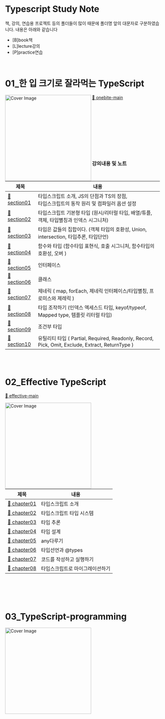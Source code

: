 # Typescript Study Note
책, 강의, 연습용 프로젝트 등의 폴더들이 많이 때문에 폴더명 앞의 대문자로 구분하였습니다. 내용은 아래와 같습니다 
- [B]book책
- [L]lecture강의
- [P]practice연습


<br>

# 01_한 입 크기로 잘라먹는 TypeScript
[:memo: onebite-main][ onebite-main ] 
<img src="https://github.com/thdud2262/study-typescript/assets/85012454/6b5f734e-bbf6-4892-b0ce-18e5c9e50ef4" width="280" title="Cover Image" align="left">
<br><br><br><br><br><br><br><br><br>
<br><br>

### 강의내용 및 노트

| 제목                          | 내용                                                                                            |
| ----------------------------- | ----------------------------------------------------------------------------------------------- |
| [:memo: section01][section01] | 타입스크립트 소개, JS의 단점과 TS의 장점, <br>타입스크립트의 동작 원리 및 컴파일러 옵션 설정    |
| [:memo: section02][section02] | 타입스크립트 기본형 타입 (원시/리터럴 타입, 배열/튜플, 객체, 타입별칭과 인덱스 시그니처)        |
| [:memo: section03][section03] | 타입은 값들의 집합이다. (객체 타입의 호환성, Union, intersection, 타입추론, 타입단언)           |
| [:memo: section04][section04] | 함수와 타입 (함수타입 표현식, 호출 시그니처, 함수타입의 호환성, 오버 )                          |
| [:memo: section05][section05] | 인터페이스                                                                                      |
| [:memo: section06][section06] | 클래스                                                                                          |
| [:memo: section07][section07] | 제네릭 ( map, forEach, 제네릭 인터페이스/타입별칭, 프로미스와 제레릭 )                          |
| [:memo: section08][section08] | 타입 조작하기 (인덱스 엑세스드 타입, keyof/typeof, Mapped type, 템플릿 리터럴 타입)             |
| [:memo: section09][section09] | 조건부 타입                                                                                     |
| [:memo: section10][section10] | 유틸리티 타입 ( Partial, Required, Readonly, Record, Pick, Omit, Exclude, Extract, ReturnType ) |

<br>
<br>

# 02_Effective TypeScript 
[:memo: effective-main][ effective-main ]  

<img src="https://github.com/thdud2262/study-typescript/assets/85012454/531b6998-533b-45b2-a52a-50881c6b4ed8" width="280" title="Cover Image" align="left">

| 제목                          | 내용                                                             |
| ----------------------------- | ---------------------------------------------------------------- |
| [:memo: chapter01][chapter01] | 타입스크립트 소개                                                 |                       
| [:memo: chapter02][chapter02] | 타입스크립트 타입 시스템                                           |
| [:memo: chapter03][chapter03] | 타입 추론                                                        |
| [:memo: chapter04][chapter04] | 타입 설계                                                        |
| [:memo: chapter05][chapter05] | any다루기                                                        |
| [:memo: chapter06][chapter06] | 타입선언과 @types                                                 |
| [:memo: chapter07][chapter07] | 코드를 작성하고 실행하기                                           |
| [:memo: chapter08][chapter08] | 타입스크립트로 마이그레이션하기                                     |
<br>
<br>
<br>
<br>

# 03_TypeScript-programming 
<img src="./__image/typescript-programming.png" width="280" title="Cover Image" align="left">


<!-- 한입 TypeScript -->
[onebite-main]: /L-onebite-TypeScript
[section01]: /L-onebite-TypeScript/section01
[section02]: /L-onebite-TypeScript/section02
[section03]: /L-onebite-TypeScript/section03
[section04]: /L-onebite-TypeScript/section04
[section05]: /L-onebite-TypeScript/section05
[section06]: /L-onebite-TypeScript/section06
[section07]: /L-onebite-TypeScript/section07
[section08]: /L-onebite-TypeScript/section08
[section09]: /L-onebite-TypeScript/section09
[section10]: /L-onebite-TypeScript/section10

<!-- Effective TypeScript -->
[effective-main]: /B-Effective-TypeScript
[chapter01]: /B-Effective-TypeScript/CH01-TypeScript-intro
[chapter02]: /B-Effective-TypeScript/CH02-Type-System
[chapter03]: /B-Effective-TypeScript/CH03_Type-inference
[chapter04]: /B-Effective-TypeScript/CH04-Type-Design
[chapter05]: /B-Effective-TypeScript/CH05-any
[chapter06]: /B-Effective-TypeScript/CH06-Type-Declarations
[chapter07]: /B-Effective-TypeScript/CH07-Code-Write-Run
[chapter08]: /B-Effective-TypeScript/CH08-Migrate

<!-- TypeScript Programming -->
[programming-main]: /B-TypeScript-programming
